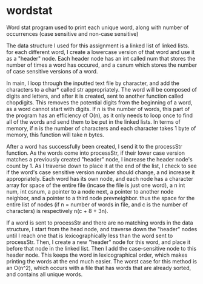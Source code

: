 wordstat
========

Word stat program used to print each unique word, along with number of occurrences (case sensitive and non-case sensitive)

The data structure I used for this assignment is a linked list of linked lists.
for each different word, I create a lowercase version of that word and use it as a "header" node.
Each header node has an int called num that stores the number of times a word has occured, and a csnum which stores the
number of case sensitive versions of a word.

In main, I loop through the inputted text file by character, and add the characters to a char* called str appropriately.
The word will be composed of digits and letters, and after it is created, sent to another function called chopdigits.
This removes the potential digits from the beginning of a word, as a word cannot start with digits.
If n is the number of words, this part of the program has an efficiency of O(n),
as it only needs to loop once to find all of the words and send them to be put in the linked lists.
In terms of memory, if n is the number of characters and each character takes 1 byte of memory, this function will take n bytes.

After a word has successfully been created, I send it to the processStr function.
As the words come into processStr, if their lower case version matches a previously created "header" node,
I increase the header node's count by 1.
As I traverse down to place it at the end of the list, I check to see if the word's case sensitive version number should change, a    nd increase it appropriately.
Each word has its own node, and each node has a character array for space of the entire file (incase the file is just one word), a    n int num, int csnum,
a pointer to a node next, a pointer to another node neighbor,
and a pointer to a third node prevneighbor. thus the space for the entire list of nodes (if n = number of words in file, and c is     the number of characters)
is respectively n(c + 8 + 3n).

If a word is sent to processStr and there are no matching words in the data structure, I start from the head node,
and traverse down the "header" nodes until I reach one that is lexicographically less than the word sent to processStr.
Then, I create a new "header" node for this word, and place it before that node in the linked list. Then I add the case-sensitive     node to this header node.
This keeps the word in lexicographical order, which makes printing the words at the end much easier.
The worst case for this method is an O(n^2), which occurs with a file that has words that are already sorted,
and contains all unique words.
